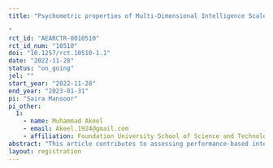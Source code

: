 ```yaml
---
title: "Psychometric properties of Multi-Dimensional Intelligence Scale in Children
"
rct_id: "AEARCTR-0010510"
rct_id_num: "10510"
doi: "10.1257/rct.10510-1.1"
date: "2022-11-28"
status: "on_going"
jel: ""
start_year: "2022-11-28"
end_year: "2023-01-31"
pi: "Saira Mansoor"
pi_other:
  1:
    - name: Muhammad Akeel
    - email: Akeel.1924@gmail.com
    - affiliation: Foundation University School of Science and Technology
abstract: "This article contributes to assessing performance-based intelligence. In this study, the scale was developed in comparison to the Wechsler intelligence scale and is based on three bits of intelligence i.e. musical, logical and linguistic. The scale proposed that the levels of intelligence range from ability to solve problems containing a limited number of bits of information with obvious relationships to the ability to solve problems that involve critical thinking and logic."
layout: registration
---
```


